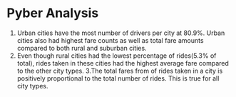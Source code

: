 # Pyber Analysis
1. Urban cities have the most number of drivers per city at 80.9%. Urban cities also had highest fare counts as well as total fare amounts compared to both rural and suburban cities. 
2. Even though rural cities had the lowest percentage of rides(5.3% of total), rides taken in these cities had the highest average fare compared to the other city types. 
3.The total fares from of rides taken in a city is positively proportional to the total number of rides. This is true for all city types. 